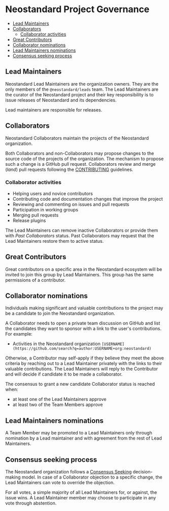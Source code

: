 # Neostandard Project Governance

<!-- TOC -->

* [Lead Maintainers](#lead-maintainers)
* [Collaborators](#collaborators)
  * [Collaborator activities](#collaborator-activities)
* [Great Contributors](#great-contributors)
* [Collaborator nominations](#collaborator-maintainers-nominations)
* [Lead Maintainers nominations](#lead-maintainers-nominations)
* [Consensus seeking process](#consensus-seeking-process)

<!-- /TOC -->

## Lead Maintainers

Neostandard Lead Maintainers are the organization owners.
They are the only members of the `@neostandard/leads` team. The Lead
Maintainers are the curator of the Neostandard project and their key responsibility
is to issue releases of Neostandard and its dependencies.

Lead maintainers are responsible for releases.

## Collaborators

Neostandard Collaborators maintain the projects of the Neostandard organization.

Both Collaborators and non-Collaborators may propose changes to the source code
of the projects of the organization. The mechanism to propose such a change is a
GitHub pull request. Collaborators review and merge (_land_) pull requests
following the [CONTRIBUTING](CONTRIBUTING.md) guidelines.

### Collaborator activities

* Helping users and novice contributors
* Contributing code and documentation changes that improve the project
* Reviewing and commenting on issues and pull requests
* Participation in working groups
* Merging pull requests
* Release plugins

The Lead Maintainers can remove inactive Collaborators or provide them with
_Past Collaborators_ status. Past Collaborators may request that the Lead
Maintainers restore them to active status.

## Great Contributors

Great contributors on a specific area in the Neostandard ecosystem will be invited
to join this group by Lead Maintainers. This group has the same permissions of a
contributor.

## Collaborator nominations

Individuals making significant and valuable contributions to the project may be
a candidate to join the Neostandard organization.

A Collaborator needs to open a private team discussion on GitHub and list the
candidates they want to sponsor with a link to the user's contributions. For
example:

* Activities in the Neostandard organization
  `[USERNAME](https://github.com/search?q=author:USERNAME+org:neostandard)`

Otherwise, a Contributor may self-apply if they believe they meet the above
criteria by reaching out to a Lead Maintainer privately with the links to their
valuable contributions. The Lead Maintainers will reply to the Contributor and
will decide if candidate it to be made a collaborator.

The consensus to grant a new candidate Collaborator status is reached when:

- at least one of the Lead Maintainers approve
- at least two of the Team Members approve

## Lead Maintainers nominations

A Team Member may be promoted to a Lead Maintainers only through nomination by a
Lead maintainer and with agreement from the rest of Lead Maintainers.

## Consensus seeking process

The Neostandard organization follows a [Consensus Seeking][] decision-making model.
In case of a Collaborator objection to a specific change, the Lead Maintainers can
vote to override the objection.

For all votes, a simple majority of all Lead Maintainers for, or against, the
issue wins. A Lead Maintainer member may choose to participate in any vote through
abstention.

[Consensus Seeking]:
    https://en.wikipedia.org/wiki/Consensus-seeking_decision-making
